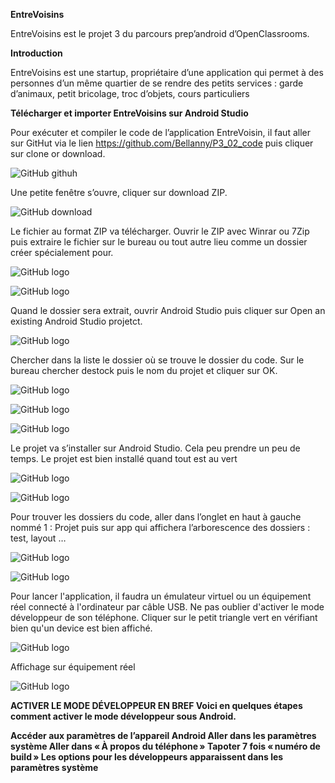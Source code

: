 **EntreVoisins**

EntreVoisins est le projet 3 du parcours prep’android d’OpenClassrooms.

**Introduction**

EntreVoisins est une startup, propriétaire d’une application qui permet à des personnes d’un même quartier de se rendre des petits services : garde d’animaux, petit bricolage, troc d’objets, cours particuliers

**Télécharger et importer EntreVoisins sur Android Studio**

Pour exécuter et compiler le code de l’application EntreVoisin, il faut aller sur GitHut via le lien https://github.com/Bellanny/P3_02_code puis cliquer sur clone or download.

 ![GitHub githuh](/1.jpg)

Une petite fenêtre s’ouvre, cliquer sur download ZIP.

 ![GitHub download](/2.jpg)

Le fichier au format ZIP va télécharger. Ouvrir le ZIP avec Winrar ou 7Zip puis extraire le fichier sur le bureau ou tout autre lieu comme un dossier créer spécialement pour.

 ![GitHub logo](/4.jpg)
 
 ![GitHub logo](/5.jpg)

 
Quand le dossier sera extrait, ouvrir Android Studio puis cliquer sur Open an existing Android Studio projetct.

![GitHub logo](/3.jpg)
 
Chercher dans la liste le dossier où se trouve le dossier du code. Sur le bureau chercher destock puis le nom du projet et cliquer sur OK.

![GitHub logo](/6.jpg)

![GitHub logo](/7.jpg)

![GitHub logo](/8.jpg)


Le projet va s’installer sur Android Studio. Cela peu prendre un peu de temps. Le projet est bien installé quand tout est au vert
 
![GitHub logo](/9.jpg)

![GitHub logo](/10.jpg)
 

Pour trouver les dossiers du code, aller dans l’onglet en haut à gauche nommé 1 : Projet puis sur app qui affichera l’arborescence des dossiers : test, layout …
 
 ![GitHub logo](/11.jpg)
 
 ![GitHub logo](/12.jpg)

 Pour lancer l'application, il faudra un émulateur virtuel ou un équipement réel connecté à l'ordinateur par câble USB. Ne pas oublier d'activer le mode développeur de son téléphone. Cliquer sur le petit triangle vert en vérifiant bien qu'un device est bien affiché.
 
 ![GitHub logo](/13.jpg)
 
 Affichage sur équipement réel
 
 ![GitHub logo](/14.jpg)
 
 **ACTIVER LE MODE DÉVELOPPEUR EN BREF
Voici en quelques étapes comment activer le mode développeur sous Android.**

**Accéder aux paramètres de l’appareil Android
Aller dans les paramètres système
Aller dans « À propos du téléphone »
Tapoter 7 fois « numéro de build »
Les options pour les développeurs apparaissent dans les paramètres système**
